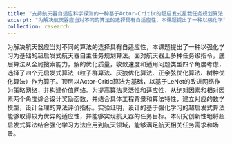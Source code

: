 ```yaml
---
title: "支持航天器自适应科学探测的一种基于Actor-Critic的超启发式星载任务规划算法"
excerpt: "为解决航天器应当对不同的算法的选择具有自适应性，本课题提出了一种以强化学习为基础的超启发式航天器自主任务规划算法。面对航天器上多种任务级指令，底层算法从全局搜索能力，解的优化质量，收敛速度和适用问题类型四个角度考虑，选择了四个元启发式算法（粒子群算法、灰狼优化算法、正余弦优化算法、树种优化算法）作为算子。顶层以Actor-Critic算法为基础，以基于LeNet的改进网络作为策略网络，并构建价值网络。为提高算法灵活性和适应性，从绝对因素和相对因素两个角度综合设计奖励函数，并结合具体工程背景和算法特性，建立对应的数学模型，设计合理的算法评价指标。实验证明，设计的基于强化学习的超启发式算法能够取得较为优异的适应性，并能够实现航天器的任务目标。本研究创新性地将超启发式算法结合强化学习方法应用到航天领域，能够满足航天相关任务需求和场景。"
collection: research
---
```



为解决航天器应当对不同的算法的选择具有自适应性，本课题提出了一种以强化学习为基础的超启发式航天器自主任务规划算法。面对航天器上多种任务级指令，底层算法从全局搜索能力，解的优化质量，收敛速度和适用问题类型四个角度考虑，选择了四个元启发式算法（粒子群算法、灰狼优化算法、正余弦优化算法、树种优化算法）作为算子。顶层以Actor-Critic算法为基础，以基于LeNet的改进网络作为策略网络，并构建价值网络。为提高算法灵活性和适应性，从绝对因素和相对因素两个角度综合设计奖励函数，并结合具体工程背景和算法特性，建立对应的数学模型，设计合理的算法评价指标。实验证明，设计的基于强化学习的超启发式算法能够取得较为优异的适应性，并能够实现航天器的任务目标。本研究创新性地将超启发式算法结合强化学习方法应用到航天领域，能够满足航天相关任务需求和场景。
